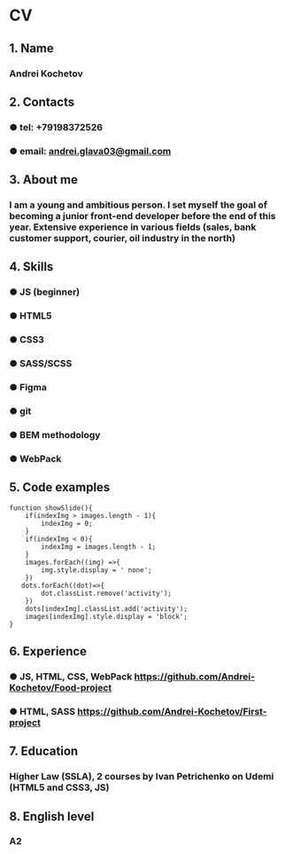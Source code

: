 # CV
## 1. Name 
###   Andrei Kochetov
## 2. Contacts
###  ● tel: +79198372526 
###  ● email: andrei.glava03@gmail.com
## 3. About me
### I am a young and ambitious person. I set myself the goal of becoming a junior front-end developer before the end of this year. Extensive experience in various fields (sales, bank customer support, courier, oil industry in the north)
## 4. Skills
### ● JS (beginner)
### ● HTML5
### ● CSS3
### ● SASS/SCSS
### ● Figma
### ● git
### ● BEM methodology
### ● WebPack
## 5. Code examples
    function showSlide(){
        if(indexImg > images.length - 1){
            indexImg = 0;
        }
        if(indexImg < 0){
            indexImg = images.length - 1;
        }
        images.forEach((img) =>{
            img.style.display = ' none';
        })
       dots.forEach((dot)=>{
            dot.classList.remove('activity');
        })
        dots[indexImg].classList.add('activity');
        images[indexImg].style.display = 'block';
    }
## 6. Experience
### ● JS, HTML, CSS, WebPack  https://github.com/Andrei-Kochetov/Food-project
### ● HTML, SASS  https://github.com/Andrei-Kochetov/First-project
## 7. Education
### Higher Law (SSLA), 2 courses by Ivan Petrichenko on Udemi (HTML5 and CSS3, JS)
## 8. English level 
### A2
